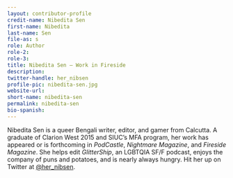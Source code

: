 ```yaml
---
layout: contributor-profile
credit-name: Nibedita Sen
first-name: Nibedita
last-name: Sen
file-as: s
role: Author
role-2:
role-3:
title: Nibedita Sen — Work in Fireside
description:
twitter-handle: her_nibsen
profile-pic: nibedita-sen.jpg
website-url:
short-name: nibedita-sen
permalink: nibedita-sen
bio-spanish:
---
```

Nibedita Sen is a queer Bengali writer, editor, and gamer from Calcutta. A graduate of Clarion West 2015 and SIUC’s MFA program, her work has appeared or is forthcoming in _PodCastle_, _Nightmare Magazine_, and _Fireside Magazine_. She helps edit _GlitterShip_, an LGBTQIA SF/F podcast, enjoys the company of puns and potatoes, and is nearly always hungry. Hit her up on Twitter at [@her_nibsen](https://www.twitter.com/her_nibsen).
